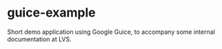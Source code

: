guice-example
=============

Short demo application using Google Guice, to accompany some internal documentation at LVS.